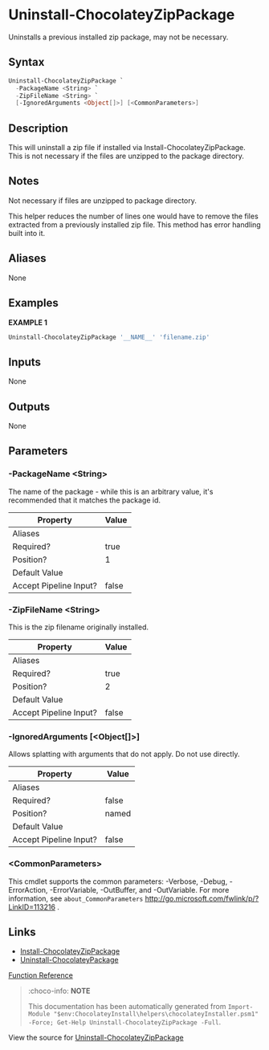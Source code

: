 ﻿---
Order: 380
xref: uninstall-chocolateyzippackage
Title: Uninstall-ChocolateyZipPackage
Description: Information on Uninstall-ChocolateyZipPackage function
RedirectFrom:
  - docs/helpers-uninstall-chocolatey-zip-package
  - docs/helpersuninstallchocolateyzippackage
---

# Uninstall-ChocolateyZipPackage

<!-- This documentation is automatically generated from https://github.com/chocolatey/choco/blob/master/src/chocolatey.resources/helpers/functions/Uninstall-ChocolateyZipPackage.ps1 using https://github.com/chocolatey/choco/blob/master/GenerateDocs.ps1. Contributions are welcome at the original location(s). -->

Uninstalls a previous installed zip package, may not be necessary.

## Syntax

~~~powershell
Uninstall-ChocolateyZipPackage `
  -PackageName <String> `
  -ZipFileName <String> `
  [-IgnoredArguments <Object[]>] [<CommonParameters>]
~~~

## Description

This will uninstall a zip file if installed via Install-ChocolateyZipPackage.
This is not necessary if the files are unzipped to the package directory.

## Notes

Not necessary if files are unzipped to package directory.

This helper reduces the number of lines one would have to remove the
files extracted from a previously installed zip file.
This method has error handling built into it.

## Aliases

None

## Examples

 **EXAMPLE 1**

~~~powershell
Uninstall-ChocolateyZipPackage '__NAME__' 'filename.zip'

~~~ 

## Inputs

None

## Outputs

None

## Parameters

###  -PackageName &lt;String&gt;
The name of the package - while this is an arbitrary value, it's
recommended that it matches the package id.

Property               | Value
---------------------- | -----
Aliases                | 
Required?              | true
Position?              | 1
Default Value          | 
Accept Pipeline Input? | false
 
###  -ZipFileName &lt;String&gt;
This is the zip filename originally installed.

Property               | Value
---------------------- | -----
Aliases                | 
Required?              | true
Position?              | 2
Default Value          | 
Accept Pipeline Input? | false
 
###  -IgnoredArguments [&lt;Object[]&gt;]
Allows splatting with arguments that do not apply. Do not use directly.

Property               | Value
---------------------- | -----
Aliases                | 
Required?              | false
Position?              | named
Default Value          | 
Accept Pipeline Input? | false
 
### &lt;CommonParameters&gt;

This cmdlet supports the common parameters: -Verbose, -Debug, -ErrorAction, -ErrorVariable, -OutBuffer, and -OutVariable. For more information, see `about_CommonParameters` http://go.microsoft.com/fwlink/p/?LinkID=113216 .


## Links

 * [Install-ChocolateyZipPackage](xref:install-chocolateyzippackage)
 * [Uninstall-ChocolateyPackage](xref:uninstall-chocolateypackage)


[Function Reference](xref:powershell-reference)

> :choco-info: **NOTE**
>
> This documentation has been automatically generated from `Import-Module "$env:ChocolateyInstall\helpers\chocolateyInstaller.psm1" -Force; Get-Help Uninstall-ChocolateyZipPackage -Full`.

View the source for [Uninstall-ChocolateyZipPackage](https://github.com/chocolatey/choco/blob/master/src/chocolatey.resources/helpers/functions/Uninstall-ChocolateyZipPackage.ps1)
